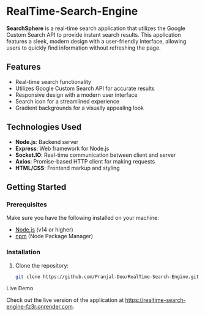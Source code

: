 # RealTime-Search-Engine

**SearchSphere** is a real-time search application that utilizes the Google Custom Search API to provide instant search results. This application features a sleek, modern design with a user-friendly interface, allowing users to quickly find information without refreshing the page.

## Features

- Real-time search functionality
- Utilizes Google Custom Search API for accurate results
- Responsive design with a modern user interface
- Search icon for a streamlined experience
- Gradient backgrounds for a visually appealing look

## Technologies Used

- **Node.js**: Backend server
- **Express**: Web framework for Node.js
- **Socket.IO**: Real-time communication between client and server
- **Axios**: Promise-based HTTP client for making requests
- **HTML/CSS**: Frontend markup and styling

## Getting Started

### Prerequisites

Make sure you have the following installed on your machine:

- [Node.js](https://nodejs.org/) (v14 or higher)
- [npm](https://www.npmjs.com/) (Node Package Manager)

### Installation

1. Clone the repository:
   ```bash
   git clone https://github.com/Pranjal-Deo/RealTime-Search-Engine.git

Live Demo

Check out the live version of the application at https://realtime-search-engine-fz3r.onrender.com.
